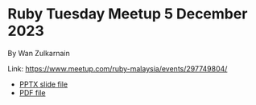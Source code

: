 # Ruby Tuesday Meetup 5 December 2023

By Wan Zulkarnain

Link: https://www.meetup.com/ruby-malaysia/events/297749804/

- [PPTX slide file](AASM%20Callback%20and%20Sidekiq.pptx)
- [PDF file](AASM%20Callback%20and%20Sidekiq.pdf)

